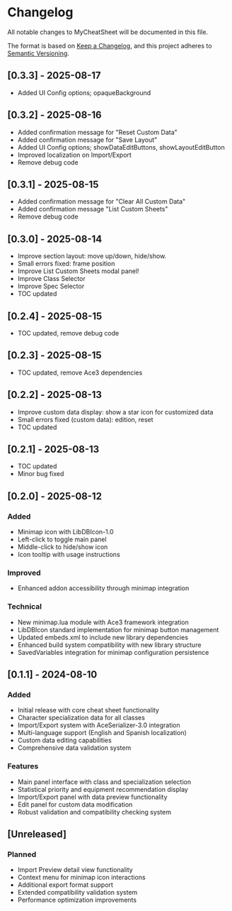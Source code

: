 # Changelog

All notable changes to MyCheatSheet will be documented in this file.

The format is based on [Keep a Changelog](https://keepachangelog.com/en/1.0.0/),
and this project adheres to [Semantic Versioning](https://semver.org/spec/v2.0.0.html).

## [0.3.3] - 2025-08-17
- Added UI Config options; opaqueBackground

## [0.3.2] - 2025-08-16
- Added confirmation message for "Reset Custom Data"
- Added confirmation message for "Save Layout"
- Added UI Config options; showDataEditButtons, showLayoutEditButton
- Improved localization on Import/Export
- Remove debug code

## [0.3.1] - 2025-08-15
- Added confirmation message for "Clear All Custom Data"
- Added confirmation message "List Custom Sheets"
- Remove debug code

## [0.3.0] - 2025-08-14
- Improve section layout: move up/down, hide/show.
- Small errors fixed: frame position
- Improve List Custom Sheets modal panel!
- Improve Class Selector
- Improve Spec Selector
- TOC updated

## [0.2.4] - 2025-08-15
- TOC updated, remove debug code

## [0.2.3] - 2025-08-15
- TOC updated, remove Ace3 dependencies

## [0.2.2] - 2025-08-13
- Improve custom data display: show a star icon for customized data
- Small errors fixed (custom data): edition, reset
- TOC updated

## [0.2.1] - 2025-08-13
- TOC updated
- Minor bug fixed

## [0.2.0] - 2025-08-12

### Added
- Minimap icon with LibDBIcon-1.0
- Left-click to toggle main panel
- Middle-click to hide/show icon
- Icon tooltip with usage instructions

### Improved
- Enhanced addon accessibility through minimap integration

### Technical
- New minimap.lua module with Ace3 framework integration
- LibDBIcon standard implementation for minimap button management
- Updated embeds.xml to include new library dependencies
- Enhanced build system compatibility with new library structure
- SavedVariables integration for minimap configuration persistence

## [0.1.1] - 2024-08-10

### Added
- Initial release with core cheat sheet functionality
- Character specialization data for all classes
- Import/Export system with AceSerializer-3.0 integration
- Multi-language support (English and Spanish localization)
- Custom data editing capabilities
- Comprehensive data validation system

### Features
- Main panel interface with class and specialization selection
- Statistical priority and equipment recommendation display
- Import/Export panel with data preview functionality
- Edit panel for custom data modification
- Robust validation and compatibility checking system

## [Unreleased]

### Planned
- Import Preview detail view functionality
- Context menu for minimap icon interactions
- Additional export format support
- Extended compatibility validation system
- Performance optimization improvements
